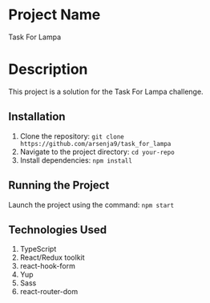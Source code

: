 # Project Name

Task For Lampa

# Description

This project is a solution for the Task For Lampa challenge.

## Installation

1. Clone the repository: `git clone https://github.com/arsenja9/task_for_lampa`
2. Navigate to the project directory: `cd your-repo`
3. Install dependencies: `npm install`

## Running the Project

Launch the project using the command: `npm start`

## Technologies Used

1. TypeScript
2. React/Redux toolkit
3. react-hook-form
4. Yup
5. Sass
6. react-router-dom


